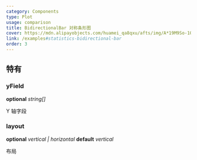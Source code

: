 ```yaml
---
category: Components
type: Plot
usage: comparison
title: BidirectionalBar 对称条形图
cover: https://mdn.alipayobjects.com/huamei_qa8qxu/afts/img/A*19M9So-1OpoAAAAAAAAAAAAADmJ7AQ/original
link: /examples#statistics-bidirectional-bar
order: 3
---
```


## 特有

### yField

<description>**optional** _string[]_</description>

Y 轴字段

### layout

<description>**optional** _vertical | horizontal_ **default** _vertical_</description>

布局
